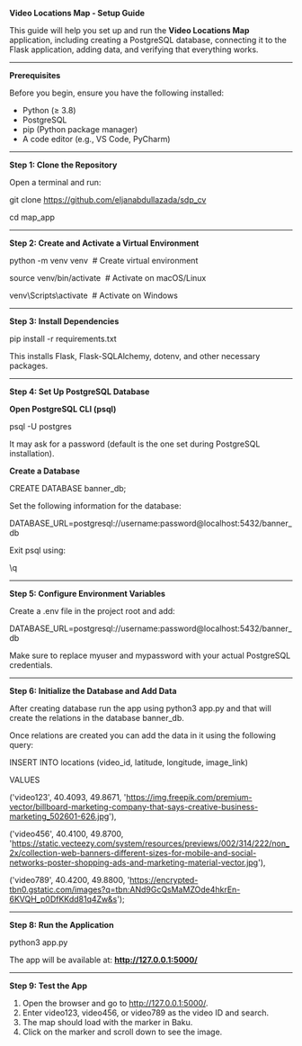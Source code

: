 **Video Locations Map - Setup Guide**

This guide will help you set up and run the **Video Locations Map** application, including creating a PostgreSQL database, connecting it to the Flask application, adding data, and verifying that everything works.

* * * * *

**Prerequisites**

Before you begin, ensure you have the following installed:

-   Python (≥ 3.8)
-   PostgreSQL
-   pip (Python package manager)
-   A code editor (e.g., VS Code, PyCharm)

* * * * *

**Step 1: Clone the Repository**

Open a terminal and run:

git clone <https://github.com/eljanabdullazada/sdp_cv>

cd map_app

* * * * *

**Step 2: Create and Activate a Virtual Environment**

python -m venv venv  # Create virtual environment 

source venv/bin/activate  # Activate on macOS/Linux 

venv\Scripts\activate  # Activate on Windows 

* * * * *

**Step 3: Install Dependencies**

pip install -r requirements.txt

This installs Flask, Flask-SQLAlchemy, dotenv, and other necessary packages.

* * * * *

**Step 4: Set Up PostgreSQL Database**

**Open PostgreSQL CLI (psql)**

psql -U postgres

It may ask for a password (default is the one set during PostgreSQL installation).

**Create a Database**

CREATE DATABASE banner_db;

Set the following information for the database:

DATABASE_URL=postgresql://username:password@localhost:5432/banner_db

Exit psql using:

\q

* * * * *

**Step 5: Configure Environment Variables**

Create a .env file in the project root and add:

DATABASE_URL=postgresql://username:password@localhost:5432/banner_db

Make sure to replace myuser and mypassword with your actual PostgreSQL credentials.

* * * * *

**Step 6: Initialize the Database and Add Data**

After creating database run the app using python3 app.py and that will create the relations in the database banner_db.

Once relations are created you can add the data in it using the following query:

INSERT INTO locations (video_id, latitude, longitude, image_link)

VALUES

('video123', 40.4093, 49.8671, 'https://img.freepik.com/premium-vector/billboard-marketing-company-that-says-creative-business-marketing_502601-626.jpg'),

('video456', 40.4100, 49.8700, 'https://static.vecteezy.com/system/resources/previews/002/314/222/non_2x/collection-web-banners-different-sizes-for-mobile-and-social-networks-poster-shopping-ads-and-marketing-material-vector.jpg'),

('video789', 40.4200, 49.8800, 'https://encrypted-tbn0.gstatic.com/images?q=tbn:ANd9GcQsMaMZOde4hkrEn-6KVQH_p0DfKKdd81q4Zw&s');

* * * * *

**Step 8: Run the Application**

python3 app.py

The app will be available at: **<http://127.0.0.1:5000/>**

* * * * *

**Step 9: Test the App**

1.  Open the browser and go to http://127.0.0.1:5000/.
2.  Enter video123, video456, or video789 as the video ID and search.
3.  The map should load with the marker in Baku.
4.  Click on the marker and scroll down to see the image.